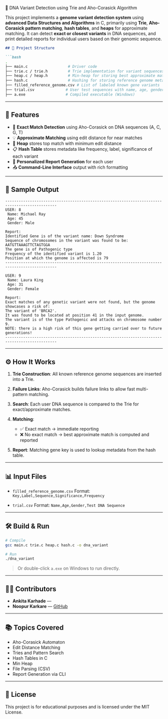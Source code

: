 🧬 DNA Variant Detection using Trie and Aho-Corasick Algorithm

This project implements a **genome variant detection system** using **advanced Data Structures and Algorithms** in C, primarily using **Trie**, **Aho-Corasick pattern matching**, **hash tables**, and **heaps** for approximate matching. It can detect **exact or closest variants** in DNA sequences, and print detailed reports for individual users based on their genomic sequence.


````markdown
## 📁 Project Structure

```bash
.
├── main.c                  # Driver code
├── trie.c / trie.h         # Trie implementation for variant sequences
├── heap.c / heap.h         # Min-heap for storing best approximate matches
├── hash.c                  # Hashing for storing reference genome metadata
├── filled_reference_genome.csv # List of labeled known gene variants
├── trial.csv              # User test sequences with name, age, gender
├── a.exe                  # Compiled executable (Windows)
````

---

## 🚀 Features

* 📌 **Exact Match Detection** using Aho-Corasick on DNA sequences (A, C, G, T)
* 💡 **Approximate Matching** using edit distance for near matches
* 🧠 **Heap** stores top match with minimum edit distance
* 📋 **Hash Table** stores metadata like frequency, label, significance of each variant
* 🧾 **Personalized Report Generation** for each user
* 📤 **Command-Line Interface** output with rich formatting

---

## 🧪 Sample Output

```
---------------------------------------------------------------------------------------------
USER: 8
 Name: Michael Ray
 Age: 45
 Gender: Male

Report:
Identified Gene is of the variant name: Down Syndrome
Sequence of chromosomes in the variant was found to be: AATGTTAAAGTTCTAGTGGA
The gene is of Pathogenic type
Frequency of the identified variant is 1.20
Position at which the genome is affected is 79
---------------------------------------------------------------------------------------------

USER: 9
 Name: Laura King
 Age: 31
 Gender: Female

Report:
Exact matches of any genetic variant were not found, but the genome showcases a risk of:
The variant of 'BRCA2'.
It was found to be located at position 41 in the input genome.
The variant is of the type Pathogenic and attacks on chromosome number 9.
NOTE: there is a high risk of this gene getting carried over to future generations!
---------------------------------------------------------------------------------------------
```

---

## ⚙️ How It Works

1. **Trie Construction**: All known reference genome sequences are inserted into a Trie.
2. **Failure Links**: Aho-Corasick builds failure links to allow fast multi-pattern matching.
3. **Search**: Each user DNA sequence is compared to the Trie for exact/approximate matches.
4. **Matching**:

   * ✅ Exact match → immediate reporting
   * ❌ No exact match → best approximate match is computed and reported
5. **Report**: Matching gene key is used to lookup metadata from the hash table.

---

## 📊 Input Files

* `filled_reference_genome.csv`
  Format: `Key,Label,Sequence,Significance,Frequency`

* `trial.csv`
  Format: `Name,Age,Gender,Test DNA Sequence`

---

## 🛠️ Build & Run

```bash
# Compile
gcc main.c trie.c heap.c hash.c -o dna_variant

# Run
./dna_variant
```

> Or double-click `a.exe` on Windows to run directly.

---

## 👨‍💻 Contributors
* **Ankita Karhade** — 
* **Noopur Karkare** — [GitHub](https://github.com/noopur1811)

---

## 📚 Topics Covered

* Aho-Corasick Automaton
* Edit Distance Matching
* Tries and Pattern Search
* Hash Tables in C
* Min Heap
* File Parsing (CSV)
* Report Generation via CLI

---

## 📄 License

This project is for educational purposes and is licensed under the MIT License.

```
